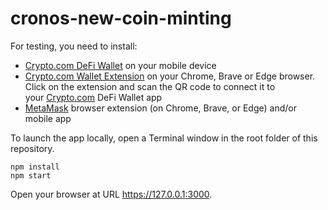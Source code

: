 # cronos-new-coin-minting

For testing, you need to install:

- [Crypto.com DeFi Wallet](https://crypto.com/defi-wallet) on your mobile device
- [Crypto.com Wallet Extension](https://chrome.google.com/webstore/detail/cryptocom-wallet-extensio/hifafgmccdpekplomjjkcfgodnhcellj) on your Chrome, Brave or Edge browser. Click on the extension and scan the QR code to connect it to your [Crypto.com](http://crypto.com/) DeFi Wallet app
- [MetaMask](https://metamask.io/) browser extension (on Chrome, Brave, or Edge) and/or mobile app

To launch the app locally, open a Terminal window in the root folder of this repository.

```shell
npm install
npm start
```

Open your browser at URL https://127.0.0.1:3000.

